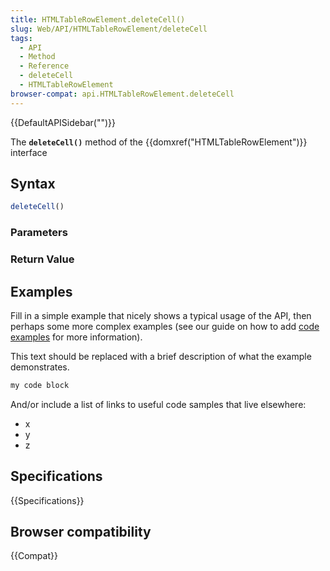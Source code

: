 ```yaml
---
title: HTMLTableRowElement.deleteCell()
slug: Web/API/HTMLTableRowElement/deleteCell
tags:
  - API
  - Method
  - Reference
  - deleteCell
  - HTMLTableRowElement
browser-compat: api.HTMLTableRowElement.deleteCell
---
```

{{DefaultAPISidebar("")}}

The **`deleteCell()`** method of the {{domxref("HTMLTableRowElement")}} interface 

## Syntax

```js
deleteCell()
```

### Parameters



### Return Value



## Examples

Fill in a simple example that nicely shows a typical usage of the API, then perhaps some more complex examples (see our guide on how to add [code examples](/en-US/docs/MDN/Contribute/Structures/Code_examples) for more information).

This text should be replaced with a brief description of what the example demonstrates.

```js
my code block
```

And/or include a list of links to useful code samples that live elsewhere:

*   x
*   y
*   z

## Specifications

{{Specifications}}

## Browser compatibility

{{Compat}}

